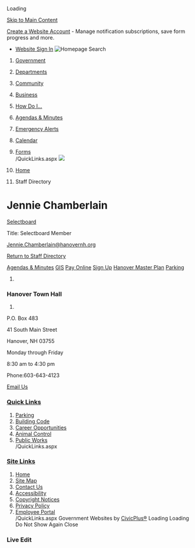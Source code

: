 

Loading

  [Skip to Main Content](#contentarea)  

 [Create a Website Account](/MyAccount/ProfileCreate)  - Manage notification subscriptions, save form progress and more.    

 *  [Website Sign In](/MyAccount) 
  ![Homepage](https://www.hanovernh.org/ImageRepository/Document?documentID=66)  Search 

 1.  [Government](/27/Government) 
 1.  [Departments](/101/Departments) 
 1.  [Community](/31/Community) 
 1.  [Business](/35/Business) 
 1.  [How Do I...](/9/How-Do-I) 

 1.  [Agendas & Minutes](/AgendaCenter)  

 1.  [Emergency Alerts](https://gcsohandisp.genasys.com/portal/en)  

 1.  [Calendar](/Calendar.aspx)  

 1.  [Forms](/FormCenter)  
 /QuickLinks.aspx  ![](https://www.hanovernh.org/ImageRepository/Document?documentID=67)  

 1.  [Home](/) 
 1. Staff Directory

# Jennie Chamberlain

   [Selectboard](/Directory.aspx?DID=46) 

Title: Selectboard Member

 [Jennie.Chamberlain@hanovernh.org](mailto:Jennie.Chamberlain@hanovernh.org)  

 [Return to Staff Directory](/Directory.aspx) 

  [Agendas & Minutes](/AgendaCenter)   [GIS](https://www.axisgis.com/hanovernh)   [Pay Online](https://www.invoicecloud.com/portal/(S(ggdjphyz1lnevkuejlyyj2hp))/2/Site.aspx?G=74dba894-3b46-406b-8da6-1adc4ae0f4d4)   [Sign Up](/list.aspx)   [Hanover Master Plan](https://hanovernhmasterplan.com/)   [Parking](/243/Parking)  

 1.    

### Hanover Town Hall

 1.    

P.O. Box 483    

41 South Main Street   

Hanover, NH 03755   

Monday through Friday   

8:30 am to 4:30 pm   

Phone:603-643-4123   

 [Email Us](mailto:info@hanovernh.org)    

###  [Quick Links](/QuickLinks.aspx?CID=15) 

 1.  [Parking](/243/Parking)  
 1.  [Building Code](/191/Building-Code)  
 1.  [Career Opportunities](/233/Career-Opportunities)  
 1.  [Animal Control](/270/Animal-Control)  
 1.  [Public Works](/278/Public-Works)  
 /QuickLinks.aspx 

###  [Site Links](/QuickLinks.aspx?CID=16) 

 1.  [Home](/)  
 1.  [Site Map](/sitemap)  
 1.  [Contact Us](/directory.aspx)  
 1.  [Accessibility](/accessibility)  
 1.  [Copyright Notices](/copyright)  
 1.  [Privacy Policy](/privacy)  
 1.  [Employee Portal](/72/Han---Employees)  
 /QuickLinks.aspx Government Websites by [CivicPlus®](https://connect.civicplus.com/referral)  Loading Loading Do Not Show Again Close 

### Live Edit

 